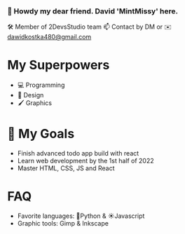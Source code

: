 ### 👋 Howdy my dear friend. David 'MintMissy' here.
🛠 Member of 2DevsStudio team
📫 Contact by DM or ✉️ dawidkostka480@gmail.com

# My Superpowers
- 💻 Programming
- 📐 Design
- 🖌 Graphics

# 🚀 My Goals
- Finish advanced todo app build with react 
- Learn web development by the 1st half of 2022
- Master HTML, CSS, JS and React

# FAQ
- Favorite languages: 🐍Python & ☀️Javascript
- Graphic tools: Gimp & Inkscape

<!--
**MintMissy/MintMissy** is a ✨ _special_ ✨ repository because its `README.md` (this file) appears on your GitHub profile.

Here are some ideas to get you started:

- 🔭 I’m currently working on ...
- 🌱 I’m currently learning ...
- 👯 I’m looking to collaborate on ...
- 🤔 I’m looking for help with ...
- 💬 Ask me about ...
- 📫 How to reach me: ...
- 😄 Pronouns: ...
- ⚡ Fun fact: ...
-->

